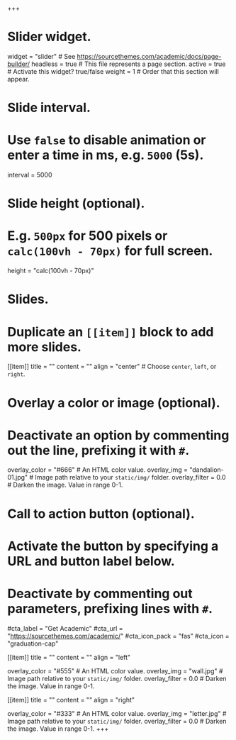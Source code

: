 +++
# Slider widget.
widget = "slider"  # See https://sourcethemes.com/academic/docs/page-builder/
headless = true  # This file represents a page section.
active = true  # Activate this widget? true/false
weight = 1  # Order that this section will appear.

# Slide interval.
# Use `false` to disable animation or enter a time in ms, e.g. `5000` (5s).
interval = 5000

# Slide height (optional).
# E.g. `500px` for 500 pixels or `calc(100vh - 70px)` for full screen.
height = "calc(100vh - 70px)"

# Slides.
# Duplicate an `[[item]]` block to add more slides.
[[item]]
  title = ""
  content = ""
  align = "center"  # Choose `center`, `left`, or `right`.

  # Overlay a color or image (optional).
  #   Deactivate an option by commenting out the line, prefixing it with `#`.
  overlay_color = "#666"  # An HTML color value.
  overlay_img = "dandalion-01.jpg"  # Image path relative to your `static/img/` folder.
  overlay_filter = 0.0  # Darken the image. Value in range 0-1.

  # Call to action button (optional).
  #   Activate the button by specifying a URL and button label below.
  #   Deactivate by commenting out parameters, prefixing lines with `#`.
  #cta_label = "Get Academic"
  #cta_url = "https://sourcethemes.com/academic/"
  #cta_icon_pack = "fas"
  #cta_icon = "graduation-cap"

[[item]]
  title = ""
  content = ""
  align = "left"

  overlay_color = "#555"  # An HTML color value.
  overlay_img = "wall.jpg"  # Image path relative to your `static/img/` folder.
  overlay_filter = 0.0  # Darken the image. Value in range 0-1.

[[item]]
  title = ""
  content = ""
  align = "right"

  overlay_color = "#333"  # An HTML color value.
  overlay_img = "letter.jpg"  # Image path relative to your `static/img/` folder.
  overlay_filter = 0.0  # Darken the image. Value in range 0-1.
+++
